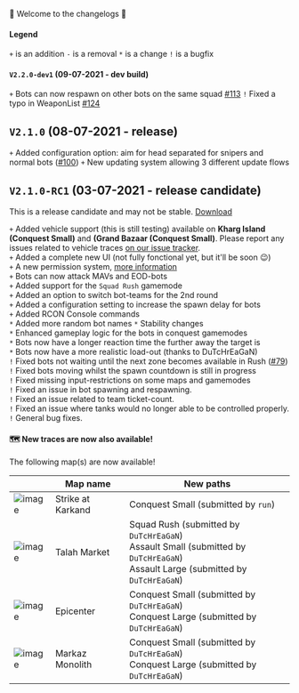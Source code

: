 🥳 Welcome to the changelogs 🥳

#### Legend
`+` is an addition
`-` is a removal
`*` is a change
`!` is a bugfix

#### `V2.2.0-dev1` (09-07-2021 - dev build)
`+` Bots can now respawn on other bots on the same squad [#113](https://github.com/Joe91/fun-bots/issues/113)
`!` Fixed a typo in WeaponList [#124](https://github.com/Joe91/fun-bots/issues/124)

## `V2.1.0` (08-07-2021 - release)
`+` Added configuration option: aim for head separated for snipers and normal bots ([#100](https://github.com/Joe91/fun-bots/issues/100))
`+` New updating system allowing 3 different update flows

## `V2.1.0-RC1` (03-07-2021 - release candidate)
This is a release candidate and may not be stable. [Download](https://github.com/Joe91/fun-bots/archive/V2.0.0.6.zip)

`+` Added vehicle support (this is still testing) available on **Kharg Island (Conquest Small)** and **(Grand Bazaar (Conquest Small)**. Please report any issues related to vehicle traces [on our issue tracker](https://github.com/Joe91/fun-bots/issues). <br>
`+` Added a complete new UI (not fully fonctional yet, but it'll be soon 😉)<br>
`+` A new permission system, [more information](https://github.com/Joe91/fun-bots/wiki/Basic-Permissions)<br>
`+` Bots can now attack MAVs and EOD-bots<br>
`+` Added support for the `Squad Rush` gamemode<br>
`+` Added an option to switch bot-teams for the 2nd round<br>
`+` Added a configuration setting to increase the spawn delay for bots<br>
`+` Added RCON Console commands<br>
`*` Added more random bot names
`*` Stability changes<br>
`*` Enhanced gameplay logic for the bots in conquest gamemodes<br>
`*` Bots now have a longer reaction time the further away the target is<br>
`*` Bots now have a more realistic load-out (thanks to DuTcHrEaGaN)<br>
`!` Fixed bots not waiting until the next zone becomes available in Rush ([#79](https://github.com/Joe91/fun-bots/issues/79))<br>
`!` Fixed bots moving whilst the spawn countdown is still in progress<br>
`!` Fixed missing input-restrictions on some maps and gamemodes<br>
`!` Fixed an issue in bot spawning and respawning.<br>
`!` Fixed an issue related to team ticket-count.<br>
`!` Fixed an issue where tanks would no longer able to be controlled properly.<br>
`!` General bug fixes.<br>

#### 🗺️ New traces are now also available!
The following map(s) are now available!

|  | Map name | New paths | 
|---	|---	|---	|
| ![image](https://user-images.githubusercontent.com/57008952/124316546-0a474980-db76-11eb-9a00-48a44d38de9d.png) | Strike at Karkand | Conquest Small (submitted by `run`) |
| ![image](https://user-images.githubusercontent.com/57008952/124333571-e9422100-db94-11eb-828d-0acf519e303a.png) | Talah Market | Squad Rush (submitted by `DuTcHrEaGaN`)<br>Assault Small (submitted by `DuTcHrEaGaN`)<br>Assault Large (submitted by `DuTcHrEaGaN`) |
| ![image](https://user-images.githubusercontent.com/57008952/124316901-98233480-db76-11eb-80bd-baf046552122.png) | Epicenter | Conquest Small (submitted by `DuTcHrEaGaN`)<br>Conquest Large (submitted by `DuTcHrEaGaN`) |
| ![image](https://user-images.githubusercontent.com/57008952/124316859-8a6daf00-db76-11eb-95dd-0c8671338c1a.png) | Markaz Monolith | Conquest Small (submitted by `DuTcHrEaGaN`)<br>Conquest Large (submitted by `DuTcHrEaGaN`) |
